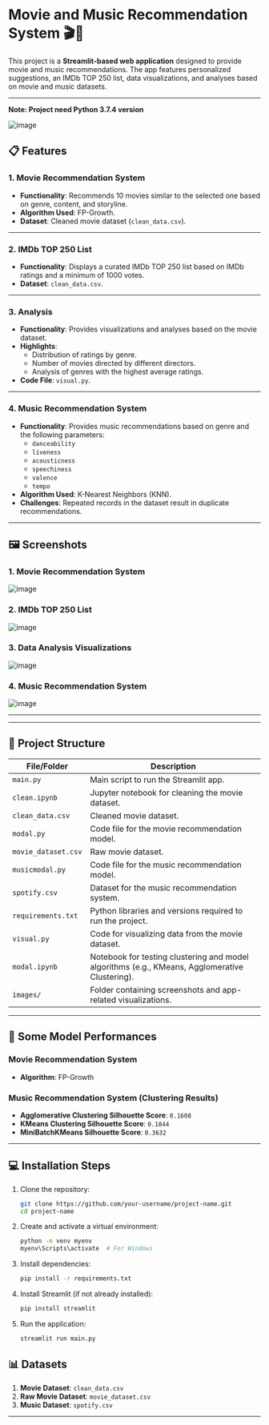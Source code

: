 # Movie and Music Recommendation System 🎬🎵  

This project is a **Streamlit-based web application** designed to provide movie and music recommendations. The app features personalized suggestions, an IMDb TOP 250 list, data visualizations, and analyses based on movie and music datasets.

---
**Note: Project need Python 3.7.4 version**

![image](https://github.com/user-attachments/assets/2e905309-928f-45af-9cbc-33568409fe62)

## 📋 Features  

### **1. Movie Recommendation System**  
- **Functionality**: Recommends 10 movies similar to the selected one based on genre, content, and storyline.  
- **Algorithm Used**: FP-Growth.  
- **Dataset**: Cleaned movie dataset (`clean_data.csv`).  

---

### **2. IMDb TOP 250 List**  
- **Functionality**: Displays a curated IMDb TOP 250 list based on IMDb ratings and a minimum of 1000 votes.  
- **Dataset**: `clean_data.csv`.  

---

### **3. Analysis**  
- **Functionality**: Provides visualizations and analyses based on the movie dataset.  
- **Highlights**:  
  - Distribution of ratings by genre.  
  - Number of movies directed by different directors.  
  - Analysis of genres with the highest average ratings.  
- **Code File**: `visual.py`.  

---

### **4. Music Recommendation System**  
- **Functionality**: Provides music recommendations based on genre and the following parameters:  
  - `danceability`  
  - `liveness`  
  - `acousticness`  
  - `speechiness`  
  - `valence`  
  - `tempo`  
- **Algorithm Used**: K-Nearest Neighbors (KNN).  
- **Challenges**: Repeated records in the dataset result in duplicate recommendations.  



---

## 🖼️ Screenshots  

### **1. Movie Recommendation System**  
![image](https://github.com/user-attachments/assets/d823c539-a53a-4323-a45a-eca94784d86c)

### **2. IMDb TOP 250 List**  
![image](https://github.com/user-attachments/assets/bed29d1e-b261-4fa8-81b1-ed02db2ef932)

### **3. Data Analysis Visualizations**  
![image](https://github.com/user-attachments/assets/a870ad0a-939d-4f6a-a5d4-63a542fa40fc)

### **4. Music Recommendation System**  
![image](https://github.com/user-attachments/assets/0f7fb250-43fd-4936-88b4-549df8f3cb16)


---
---

## 📁 Project Structure  

| **File/Folder**        | **Description**                                                          |
|-------------------------|--------------------------------------------------------------------------|
| `main.py`              | Main script to run the Streamlit app.                                    |
| `clean.ipynb`          | Jupyter notebook for cleaning the movie dataset.                         |
| `clean_data.csv`       | Cleaned movie dataset.                                                   |
| `modal.py`             | Code file for the movie recommendation model.                            |
| `movie_dataset.csv`    | Raw movie dataset.                                                       |
| `musicmodal.py`        | Code file for the music recommendation model.                            |
| `spotify.csv`          | Dataset for the music recommendation system.                             |
| `requirements.txt`     | Python libraries and versions required to run the project.               |
| `visual.py`            | Code for visualizing data from the movie dataset.                        |
| `modal.ipynb`          | Notebook for testing clustering and model algorithms (e.g., KMeans, Agglomerative Clustering). |
| `images/`              | Folder containing screenshots and app-related visualizations.            |

---

## 🔬 Some Model Performances  

### **Movie Recommendation System**  
- **Algorithm**: FP-Growth  

### **Music Recommendation System (Clustering Results)**  
- **Agglomerative Clustering Silhouette Score**: `0.1608`  
- **KMeans Clustering Silhouette Score**: `0.1844`  
- **MiniBatchKMeans Silhouette Score**: `0.3632`  

---

## 💻 Installation Steps  

1. Clone the repository:  
   ```bash
   git clone https://github.com/your-username/project-name.git
   cd project-name
   ```

2. Create and activate a virtual environment:  
   ```bash
   python -m venv myenv
   myenv\Scripts\activate  # For Windows
   ```

3. Install dependencies:  
   ```bash
   pip install -r requirements.txt
   ```

4. Install Streamlit (if not already installed):  
   ```bash
   pip install streamlit
   ```

5. Run the application:  
   ```bash
   streamlit run main.py
   ```


## 📊 Datasets  

1. **Movie Dataset**: `clean_data.csv`  
2. **Raw Movie Dataset**: `movie_dataset.csv`  
3. **Music Dataset**: `spotify.csv`  

---
